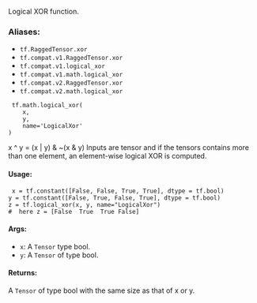 Logical XOR function.
### Aliases:
- `tf.RaggedTensor.xor`
- `tf.compat.v1.RaggedTensor.xor`
- `tf.compat.v1.logical_xor`
- `tf.compat.v1.math.logical_xor`
- `tf.compat.v2.RaggedTensor.xor`
- `tf.compat.v2.math.logical_xor`

```
 tf.math.logical_xor(
    x,
    y,
    name='LogicalXor'
)
```
x ^ y = (x | y) & ~(x & y)
Inputs are tensor and if the tensors contains more than one element, an element-wise logical XOR is computed.
#### Usage:

```
 x = tf.constant([False, False, True, True], dtype = tf.bool)
y = tf.constant([False, True, False, True], dtype = tf.bool)
z = tf.logical_xor(x, y, name="LogicalXor")
#  here z = [False  True  True False]
```
#### Args:
- `x`: A `Tensor` type bool.
- `y`: A `Tensor` of t`y`pe bool.
#### Returns:
A `Tensor` of type bool with the same size as that of x or y.
